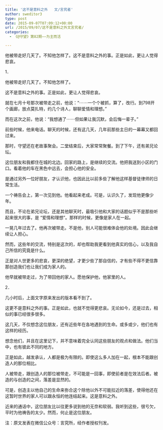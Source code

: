 ```yaml
---
title: '这不是意料之外   文/言究者'
author: sweditor3
type: post
date: 2015-09-07T07:09:12+00:00
url: /2015/09/07/这不是意料之外文言究者/
categories:
  - 《@守望》第82期——为主而活

---
```

他被带走好几天了。不知他怎样了。这不是意料之外的事。正是如此，更让人觉得悲哀。 

<!--more-->

1． 

他被带走好几天了。不知他怎样了。 

这不是意料之外的事。正是如此，更让人觉得悲哀。 

就在七月十号那次被带走之前，他说：&ldquo;⋯⋯一个个被抓，算了，改行。到798开个画廊，放点莫扎特，约几个诗人，聊聊爱情和理想。&rdquo; 

而在这次之前，他说：&ldquo;我想通了⋯⋯但如果让我沉默，会后悔一辈子。&rdquo; 

前些时候，他来电话。聊天的时候，还有这几天，几年前那些主日的一幕幕又都回过来。 

那时，守望还在老故事聚会。二堂结束后，大家常常聚餐。到了下午，还有弟兄论坛。 

这位朋友和我都住在城的北边。回家的路上，是继续的交流。他把我送到小区的门口。看着他的车在黑色中远去，会担心他的安全。 

是通过另外一位好朋友，才认识他，也因此比以前多些了解他这样基督徒律师的日常生活。 

一个祷告会上，第一次见到他。他看起来老成。可是，认识久了，发现他更像少年。 

而且，不论在弟兄论坛，还是其他聊天时，最吸引他和大家的话题似乎不是那些听起来很大的事，是 &ldquo;爱情和理想&rdquo;。那样的时候，更像是家人在一起。 

一晃几年过去了。他再次被带走。不是他，别人可能很难体会他的处境。因此会继续让人担心。 

然而，这些年的交流，特别是这次的，却也帮助我更看到他真实的信心，以及我自己所信的究竟是什么。 

正是对人世更多的悲哀，更深的绝望，才更少些了那自信的，才有些不得不更信靠那创造我们也让我们成为家人的。 

他早就被带走过，为了带回他的家人。愿他保护他，他家里的人。 

2． 

几小时后，上面文字原来发出的版本看不到了。 

这更不是意料之外的事。正是如此，也就不觉得更悲哀。无论如今，还是过去，相似的事已经很多很多。 

这几天，不仅想念这位朋友，还有近些年在各地遇到的生命。或多或少，他们也有这样的经历。 

想念他们，并且在这里记下，并不意味着完全认同这些朋友的观点和做法。他们当中，也有彼此不同的地方。 

正是如此，越发承认，人都是极为有限的。即使这么多人加在一起，根本不能跟创造人的那位相比。 

人被带走，跟创造人的那位被带走，不可能是一回事，即使前者是在效法后者。被造的与创造的之间，落差是显然的。 

可是，创造主以他自己的生命来弥合这个除他以外不可能拉近的落差，使得他还在这暂时世界的家人可以跟永恒的他连结起来。这是意料之外。 

近来的通话中，这位朋友比以往更多说到他的无奈和软弱。我听到这些，很亏欠，平时为他祷告的太少。然而，何止是这位朋友。 

注：原文发表在微信公众号：言究所，经作者授权刊发。